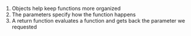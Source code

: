 1) Objects help keep functions more organized
2) The parameters specify how the function happens
3) A return function evaluates a function and gets back the parameter we requested

